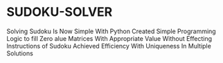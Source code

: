 # SUDOKU-SOLVER
 Solving Sudoku Is Now Simple With Python
 Created Simple Programming Logic to fill Zero alue Matrices With Appropriate Value Without Effecting Instructions of Sudoku
 Achieved Efficiency With Uniqueness In Multiple Solutions

 
